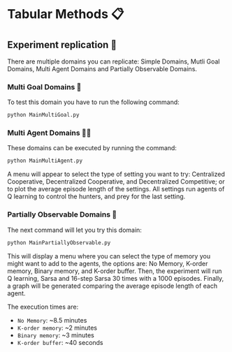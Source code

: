 # Tabular Methods 📋

## Experiment replication :test_tube:

There are multiple domains you can replicate: Simple Domains, Mutli Goal Domains, Multi Agent Domains and Partially Observable Domains.

### Multi Goal Domains :door:
To test this domain you have to run the following command:
```bash
python MainMultiGoal.py
```

### Multi Agent Domains 🐰🦊
These domains can be executed by running the command:
```bash
python MainMultiAgent.py
```

A menu will appear to select the type of setting you want to try: Centralized Cooperative, Decentralized Cooperative, and Decentralized Competitive; or to plot the average episode length of the settings. All settings run agents of Q learning to control the hunters, and prey for the last setting.

### Partially Observable Domains 🔐
The next command will let you try this domain:
```bash
python MainPartiallyObservable.py
```

This will display a menu where you can select the type of memory you might want to add to the agents, the options are: No Memory, K-order memory, Binary memory, and K-order buffer. Then, the experiment will run Q learning, Sarsa and 16-step Sarsa 30 times with a 1000 episodes. Finally, a graph will be generated comparing the average episode length of each agent.

The execution times are:

- `No Memory`: ~8.5 minutes
- `K-order memory`: ~2 minutes
- `Binary memory`: ~3 minutes
- `K-order buffer`: ~40 seconds
